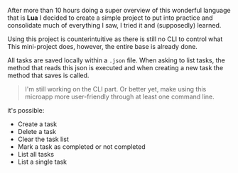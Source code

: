 After more than 10 hours doing a super overview of this wonderful language that is __Lua__
I decided to create a simple project to put into practice and consolidate much of everything I saw,
I tried it and (supposedly) learned.

Using this project is counterintuitive as there is still no CLI to control what
This mini-project does, however, the entire base is already done.

All tasks are saved locally within a `.json` file.
When asking to list tasks, the method that reads this json is executed and when creating a new task
the method that saves is called.

> I'm still working on the CLI part. Or better yet, make using this microapp more user-friendly
> through at least one command line.

it's possible:
- Create a task
- Delete a task
- Clear the task list
- Mark a task as completed or not completed
- List all tasks
- List a single task
